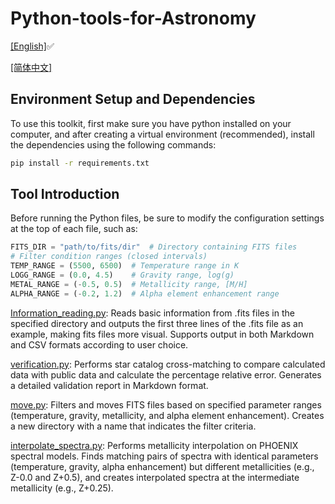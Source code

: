# Python-tools-for-Astronomy

[[English]](README.md)✅

[[简体中文]](README_zh.md)

## Environment Setup and Dependencies

To use this toolkit, first make sure you have python installed on your computer, and after creating a virtual environment (recommended), install the dependencies using the following commands:

```bash
pip install -r requirements.txt
```

## Tool Introduction

Before running the Python files, be sure to modify the configuration settings at the top of each file, such as:

```python
FITS_DIR = "path/to/fits/dir"  # Directory containing FITS files
# Filter condition ranges (closed intervals)
TEMP_RANGE = (5500, 6500)  # Temperature range in K
LOGG_RANGE = (0.0, 4.5)    # Gravity range, log(g)
METAL_RANGE = (-0.5, 0.5)  # Metallicity range, [M/H]
ALPHA_RANGE = (-0.2, 1.2)  # Alpha element enhancement range
```

[Information_reading.py](https://github.com/T-Auto/Python-tools-for-Astronomy/blob/main/tools/Information%20reading.py): Reads basic information from .fits files in the specified directory and outputs the first three lines of the .fits file as an example, making fits files more visual. Supports output in both Markdown and CSV formats according to user choice.

[verification.py](https://github.com/T-Auto/Python-tools-for-Astronomy/blob/main/tools/verification.py): Performs star catalog cross-matching to compare calculated data with public data and calculate the percentage relative error. Generates a detailed validation report in Markdown format.

[move.py](https://github.com/T-Auto/Python-tools-for-Astronomy/blob/main/tools/move.py): Filters and moves FITS files based on specified parameter ranges (temperature, gravity, metallicity, and alpha element enhancement). Creates a new directory with a name that indicates the filter criteria.

[interpolate_spectra.py](https://github.com/T-Auto/Python-tools-for-Astronomy/blob/main/tools/interpolate_spectra.py): Performs metallicity interpolation on PHOENIX spectral models. Finds matching pairs of spectra with identical parameters (temperature, gravity, alpha enhancement) but different metallicities (e.g., Z-0.0 and Z+0.5), and creates interpolated spectra at the intermediate metallicity (e.g., Z+0.25). 